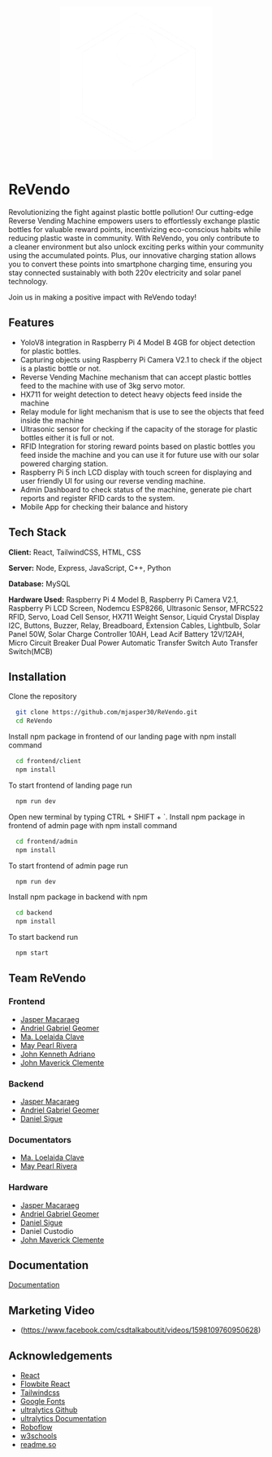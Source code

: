 ﻿<div align="center">
  <img height="300" src="https://github.com/mjasper30/ReVendo/blob/main/frontend/admin/src/assets/Revendo-icon.png?raw=true"  />
</div>

# ReVendo

Revolutionizing the fight against plastic bottle pollution! Our cutting-edge Reverse Vending Machine empowers users to effortlessly exchange plastic bottles for valuable reward points, incentivizing eco-conscious habits while reducing plastic waste in community. With ReVendo, you only contribute to a cleaner environment but also unlock exciting perks within your community using the accumulated points. Plus, our innovative charging station allows you to convert these points into smartphone charging time, ensuring you stay connected sustainably with both 220v electricity and solar panel technology.

Join us in making a positive impact with ReVendo today!

## Features

- YoloV8 integration in Raspberry Pi 4 Model B 4GB for object detection for plastic bottles.
- Capturing objects using Raspberry Pi Camera V2.1 to check if the object is a plastic bottle or not.
- Reverse Vending Machine mechanism that can accept plastic bottles feed to the machine with use of 3kg servo motor.
- HX711 for weight detection to detect heavy objects feed inside the machine
- Relay module for light mechanism that is use to see the objects that feed inside the machine
- Ultrasonic sensor for checking if the capacity of the storage for plastic bottles either it is full or not.
- RFID Integration for storing reward points based on plastic bottles you feed inside the machine and you can use it for future use with our solar powered charging station.
- Raspberry Pi 5 inch LCD display with touch screen for displaying and user friendly UI for using our reverse vending machine.
- Admin Dashboard to check status of the machine, generate pie chart reports and register RFID cards to the system.
- Mobile App for checking their balance and history

## Tech Stack

**Client:** React, TailwindCSS, HTML, CSS

**Server:** Node, Express, JavaScript, C++, Python

**Database:** MySQL

**Hardware Used:** Raspberry Pi 4 Model B, Raspberry Pi Camera V2.1, Raspberry Pi LCD Screen, Nodemcu ESP8266, Ultrasonic Sensor, MFRC522 RFID, Servo, Load Cell Sensor, HX711 Weight Sensor, Liquid Crystal Display I2C, Buttons, Buzzer, Relay, Breadboard, Extension Cables, Lightbulb, Solar Panel 50W, Solar Charge Controller 10AH, Lead Acif Battery 12V/12AH, Micro Circuit Breaker Dual Power Automatic Transfer Switch Auto Transfer Switch(MCB)

## Installation

Clone the repository

```bash
  git clone https://github.com/mjasper30/ReVendo.git
  cd ReVendo
```

Install npm package in frontend of our landing page with npm install command

```bash
  cd frontend/client
  npm install
```

To start frontend of landing page run

```bash
  npm run dev
```

Open new terminal by typing CTRL + SHIFT + `. Install npm package in frontend of admin page with npm install command

```bash
  cd frontend/admin
  npm install
```

To start frontend of admin page run

```bash
  npm run dev
```

Install npm package in backend with npm

```bash
  cd backend
  npm install
```

To start backend run

```bash
  npm start
```

## Team ReVendo

### Frontend

- [Jasper Macaraeg](https://github.com/mjasper30)
- [Andriel Gabriel Geomer](https://github.com/J-i-w-o-o)
- [Ma. Loelaida Clave](https://github.com/leee01)
- [May Pearl Rivera](https://github.com/Nepheleee)
- [John Kenneth Adriano](https://github.com/jkamogus)
- [John Maverick Clemente](https://github.com/MaestroMavs)

### Backend

- [Jasper Macaraeg](https://github.com/mjasper30)
- [Andriel Gabriel Geomer](https://github.com/J-i-w-o-o)
- [Daniel Sigue](https://github.com/dnlsigue)

### Documentators

- [Ma. Loelaida Clave](https://github.com/leee01)
- [May Pearl Rivera](https://github.com/Nepheleee)

### Hardware

- [Jasper Macaraeg](https://github.com/mjasper30)
- [Andriel Gabriel Geomer](https://github.com/J-i-w-o-o)
- [Daniel Sigue](https://github.com/dnlsigue)
- Daniel Custodio
- [John Maverick Clemente](https://github.com/MaestroMavs)

## Documentation

[Documentation](https://linktodocumentation)

## Marketing Video

- (https://www.facebook.com/csdtalkaboutit/videos/1598109760950628)

## Acknowledgements

- [React](https://react.dev/)
- [Flowbite React](https://www.flowbite-react.com/)
- [Tailwindcss](https://tailwindcss.com/)
- [Google Fonts](https://fonts.google.com/)
- [ultralytics Github](https://github.com/ultralytics/ultralytics)
- [ultralytics Documentation](https://docs.ultralytics.com/)
- [Roboflow](https://roboflow.com/)
- [w3schools](https://www.w3schools.com/)
- [readme.so](https://readme.so/)
